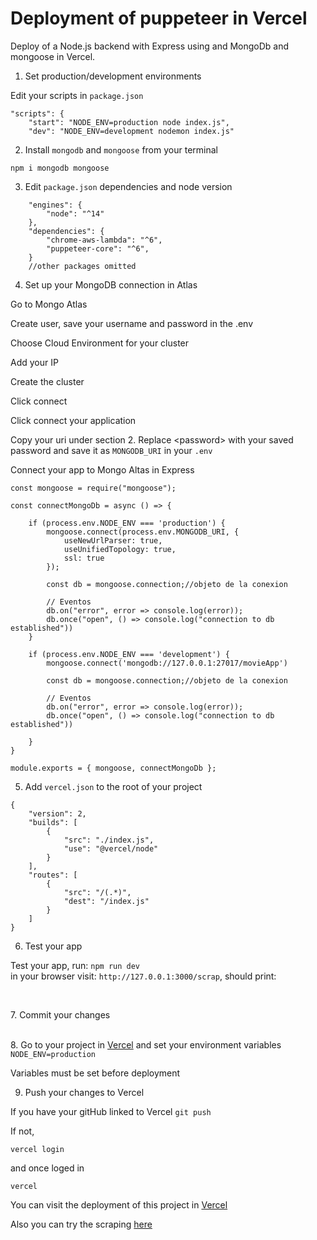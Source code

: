 # Deployment of puppeteer in Vercel
Deploy of a Node.js backend with Express using and MongoDb and mongoose in Vercel.



1. Set production/development environments

Edit your scripts in `package.json`

```
"scripts": {
    "start": "NODE_ENV=production node index.js",
    "dev": "NODE_ENV=development nodemon index.js"
```

2. Install `mongodb` and `mongoose` from your terminal

```
npm i mongodb mongoose
```



3. Edit `package.json` dependencies and node version
```
    "engines": {
        "node": "^14"
    },
    "dependencies": {
        "chrome-aws-lambda": "^6",
        "puppeteer-core": "^6", 
    }
    //other packages omitted
```


4. Set up your MongoDB connection in Atlas

Go to Mongo Atlas

Create user, save your username and password in the .env

Choose Cloud Environment for your cluster

Add your IP

Create the cluster

Click connect 

Click connect your application

Copy your uri under section 2. Replace &lt;password&gt; with your saved password and save it as `MONGODB_URI` in your `.env`


Connect your app to Mongo Altas in Express 



```
const mongoose = require("mongoose");

const connectMongoDb = async () => {

    if (process.env.NODE_ENV === 'production') {
        mongoose.connect(process.env.MONGODB_URI, {
            useNewUrlParser: true,
            useUnifiedTopology: true,
            ssl: true
        });

        const db = mongoose.connection;//objeto de la conexion

        // Eventos
        db.on("error", error => console.log(error));
        db.once("open", () => console.log("connection to db established"))
    }

    if (process.env.NODE_ENV === 'development') {
        mongoose.connect('mongodb://127.0.0.1:27017/movieApp')

        const db = mongoose.connection;//objeto de la conexion

        // Eventos
        db.on("error", error => console.log(error));
        db.once("open", () => console.log("connection to db established"))

    }
}

module.exports = { mongoose, connectMongoDb };

```




5. Add `vercel.json` to the root of your project 
```
{
    "version": 2,
    "builds": [
        {
            "src": "./index.js",
            "use": "@vercel/node"
        }
    ],
    "routes": [
        {
            "src": "/(.*)",
            "dest": "/index.js"
        }
    ]
}
```

6. Test your app

Test your app, run:
`npm run dev`\
in your browser visit:
`http://127.0.0.1:3000/scrap`,
should print:
```

```
\
7. Commit your changes

\
8. Go to your project in [Vercel](https://vercel.com/dashboard) and set your environment variables `NODE_ENV=production`

Variables must be set before deployment

9. Push your changes to Vercel

If you have your gitHub linked to Vercel
`git push`

If not, 

`vercel login` 

and once loged in

`vercel`


You can visit the deployment of this project in [Vercel](https://despliegue-vercel-rama-express.vercel.app/)

Also you can try the scraping [here](https://despliegue-vercel-rama-express.vercel.app/film/scrap)




